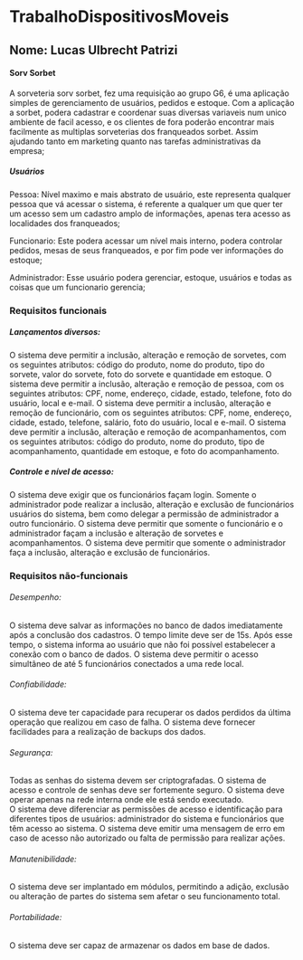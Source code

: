 # TrabalhoDispositivosMoveis
## Nome: Lucas Ulbrecht Patrizi

#### Sorv Sorbet

A sorveteria sorv sorbet, fez uma requisição ao grupo G6, é uma aplicação simples de gerenciamento de usuários, pedidos e estoque. Com a aplicação a sorbet, podera cadastrar e coordenar suas diversas variaveis num unico ambiente de facil acesso, e os clientes de fora poderão encontrar mais facilmente as multiplas sorveterias dos franqueados sorbet. Assim ajudando tanto em marketing quanto nas tarefas administrativas da empresa;

##### Usuários

Pessoa: Nível maximo e mais abstrato de usuário, este representa qualquer pessoa que vá acessar o sistema, é referente a qualquer um que quer ter um acesso sem um cadastro amplo de informações, apenas tera acesso as localidades dos franqueados;

Funcionario: Este podera acessar um nível mais interno, podera controlar pedidos, mesas de seus franqueados, e por fim pode ver informações do estoque;

Administrador: Esse usuário podera gerenciar, estoque, usuários e todas as coisas que um funcionario gerencia;


### Requisitos funcionais


##### Lançamentos diversos:

O sistema deve permitir a inclusão, alteração e remoção de sorvetes, com os seguintes atributos: código do produto, nome do produto, tipo do sorvete, valor do sorvete, foto do sorvete e quantidade em estoque.
O sistema deve permitir a inclusão, alteração e remoção de pessoa, com os seguintes atributos: CPF, nome, endereço, cidade, estado, telefone, foto do usuário, local e e-mail. 
O sistema deve permitir a inclusão, alteração e remoção de funcionário, com os seguintes atributos: CPF, nome, endereço, cidade, estado, telefone, salário, foto do usuário, local e e-mail. 
O sistema deve permitir a inclusão, alteração e remoção de acompanhamentos, com os seguintes atributos: código do produto, nome do produto, tipo de acompanhamento, quantidade em estoque, e foto do acompanhamento.


##### Controle e nível de acesso:

O sistema deve exigir que os funcionários façam login.
Somente o administrador pode realizar a inclusão, alteração e exclusão de funcionários usuários do sistema, bem como delegar a permissão de administrador a outro funcionário.
O sistema deve permitir que somente o funcionário e o administrador façam a inclusão e alteração de sorvetes e acompanhamentos.
O sistema deve permitir que somente o administrador faça a inclusão, alteração e exclusão de funcionários.


### Requisitos não-funcionais

###### Desempenho:
O sistema deve salvar as informações no banco de dados imediatamente após a conclusão dos cadastros. O tempo limite deve ser de 15s. Após esse tempo, o sistema informa ao usuário que não foi possível estabelecer a conexão com o banco de dados.
O sistema deve permitir o acesso simultâneo de até 5 funcionários conectados a uma rede local.


###### Confiabilidade:
O sistema deve ter capacidade para recuperar os dados perdidos da última operação que realizou em caso de falha.
O sistema deve fornecer facilidades para a realização de backups dos dados.


###### Segurança: 
Todas as senhas do sistema devem ser criptografadas. 
O sistema de acesso e controle de senhas deve ser fortemente seguro. 
O sistema deve operar apenas na rede interna onde ele está sendo executado.  
O sistema deve diferenciar as permissões de acesso e identificação para diferentes tipos de usuários: administrador do sistema e funcionários que têm acesso ao sistema.
O sistema deve emitir uma mensagem de erro em caso de acesso não autorizado ou falta de permissão para realizar ações.


###### Manutenibilidade: 
O sistema deve ser implantado em módulos, permitindo a adição, exclusão ou alteração de partes do sistema sem afetar o seu funcionamento total. 


###### Portabilidade:
O sistema deve ser capaz de armazenar os dados em base de dados.
